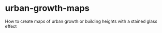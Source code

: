 # urban-growth-maps
How to create maps of urban growth or building heights with a stained glass effect
